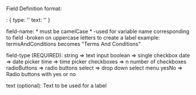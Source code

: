 

Field Definition format:

  <field-name>: {
    type: '<field-type>'
    text: ''
  }

  field-name:
    * must be camelCase *
    -used for variable name corresponding to field
    -broken on uppercase letters to create a label example:
      termsAndConditions becomes "Terms And Conditions"

  field-type (REQUIRED):
    string => text input
    boolean => single checkbox
    date => date picker
    time => time picker
    checkboxes => n number of checkboxes
    radioButtons => radio buttons
    select => drop down select menu
    yesNo => Radio buttons with yes or no

  text (optional):
    Text to be used for a label
